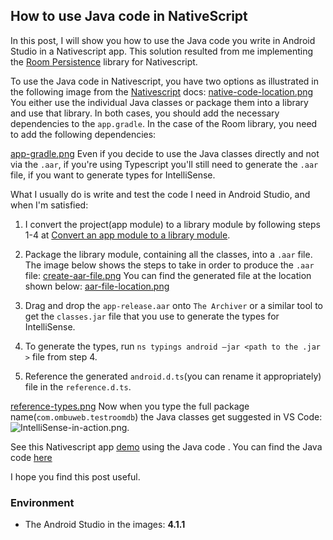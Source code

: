 ## How to use Java code in NativeScript

In this post, I will show you how to use the Java code you write in Android Studio in a Nativescript app. This solution resulted from me implementing the [Room Persistence](https://developer.android.com/jetpack/androidx/releases/room) library for Nativescript.

To use the Java code in Nativescript, you have two options as illustrated in the following image from the [Nativescript](https://docs.nativescript.org/app-resources.html#adding-native-code-to-an-application) docs: 
[native-code-location.png](/assets/how-to-use-java-in-nativescript/native-code-location.png)
You either use the individual Java classes or package them into a library and use that library. In both cases, you should add the necessary dependencies to the ```app.gradle```. In the case of the Room library, you need to add the following dependencies:

[app-gradle.png](/assets/how-to-use-java-in-nativescript/app-gradle.png)
Even if you decide to use the Java classes directly and not via the ```.aar```, if you're using Typescript you'll still need to generate the ```.aar``` file, if you want to generate types for IntelliSense.

What I usually do is write and test the code I need in Android Studio, and when I'm satisfied:
1. I convert the project(app module) to a library module by following steps 1-4 at [Convert an app module to a library module](https://developer.android.com/studio/projects/android-library#Convert).
2. Package the library module, containing all the classes, into a ```.aar``` file. The image below shows the steps to take in order to produce the ```.aar``` file:
[create-aar-file.png](/assets/how-to-use-java-in-nativescript/create-aar-file.png) You can find the generated file at the location shown below:
[aar-file-location.png](/assets/how-to-use-java-in-nativescript/aar-file-location.png)

3. Drag and drop the ```app-release.aar``` onto ```The Archiver``` or a similar tool to get the ```classes.jar``` file that you use to generate the types for IntelliSense.
4. To generate the types, run ```ns typings android –jar <path to the .jar >``` file from step 4.
5. Reference the generated ```android.d.ts```(you can rename it appropriately) file in the ```reference.d.ts```. 

[reference-types.png](/assets/how-to-use-java-in-nativescript/reference-types.png)
Now when you type the full package name(```com.ombuweb.testroomdb```) the Java classes get suggested in VS Code: 
![IntelliSense-in-action.png](/assets/how-to-use-java-in-nativescript/IntelliSense-in-action.png").

See this Nativescript app [demo](https://github.com/Ombuweb/testApp.git) using the Java code . You can find the Java code [here](https://github.com/Ombuweb/test-roomdatabase.git)

I hope you find this post useful.

### Environment
* The Android Studio in the images: **4.1.1**
